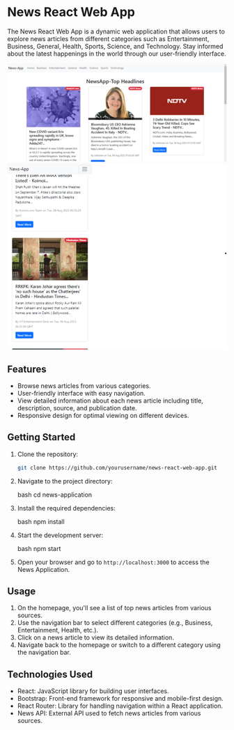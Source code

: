 # News React Web App

The News React Web App is a dynamic web application that allows users to explore news articles from different categories such as Entertainment, Business, General, Health, Sports, Science, and Technology. Stay informed about the latest happenings in the world through our user-friendly interface.

![App Screenshot](screenshot.png)
![App Screenshot](Screenshot1.png)

## Features

- Browse news articles from various categories.
- User-friendly interface with easy navigation.
- View detailed information about each news article including title, description, source, and publication date.
- Responsive design for optimal viewing on different devices.

## Getting Started

1. Clone the repository:

   ```bash
   git clone https://github.com/yourusername/news-react-web-app.git
   
2. Navigate to the project directory:

   bash
   cd news-application
   

3. Install the required dependencies:

   bash
   npm install
   

4. Start the development server:

   bash
   npm start
   

5. Open your browser and go to `http://localhost:3000` to access the News Application.


## Usage

1. On the homepage, you'll see a list of top news articles from various sources.
2. Use the navigation bar to select different categories (e.g., Business, Entertainment, Health, etc.).
3. Click on a news article to view its detailed information.
4. Navigate back to the homepage or switch to a different category using the navigation bar.

## Technologies Used

- React: JavaScript library for building user interfaces.
- Bootstrap: Front-end framework for responsive and mobile-first design.
- React Router: Library for handling navigation within a React application.
- News API: External API used to fetch news articles from various sources.
